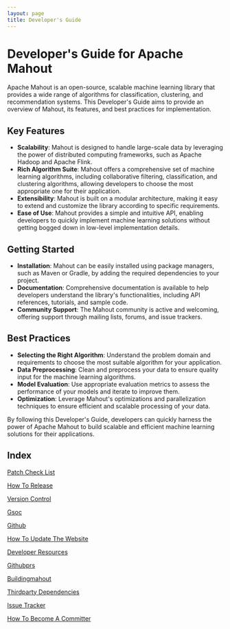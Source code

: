 ```yaml
---
layout: page
title: Developer's Guide
---
```


# Developer's Guide for Apache Mahout

Apache Mahout is an open-source, scalable machine learning library that provides a wide range of algorithms for classification, clustering, and recommendation systems. This Developer's Guide aims to provide an overview of Mahout, its features, and best practices for implementation.

## Key Features

- **Scalability**: Mahout is designed to handle large-scale data by leveraging the power of distributed computing frameworks, such as Apache Hadoop and Apache Flink.
- **Rich Algorithm Suite**: Mahout offers a comprehensive set of machine learning algorithms, including collaborative filtering, classification, and clustering algorithms, allowing developers to choose the most appropriate one for their application.
- **Extensibility**: Mahout is built on a modular architecture, making it easy to extend and customize the library according to specific requirements.
- **Ease of Use**: Mahout provides a simple and intuitive API, enabling developers to quickly implement machine learning solutions without getting bogged down in low-level implementation details.

## Getting Started

- **Installation**: Mahout can be easily installed using package managers, such as Maven or Gradle, by adding the required dependencies to your project.
- **Documentation**: Comprehensive documentation is available to help developers understand the library's functionalities, including API references, tutorials, and sample code.
- **Community Support**: The Mahout community is active and welcoming, offering support through mailing lists, forums, and issue trackers.

## Best Practices

- **Selecting the Right Algorithm**: Understand the problem domain and requirements to choose the most suitable algorithm for your application.
- **Data Preprocessing**: Clean and preprocess your data to ensure quality input for the machine learning algorithms.
- **Model Evaluation**: Use appropriate evaluation metrics to assess the performance of your models and iterate to improve them.
- **Optimization**: Leverage Mahout's optimizations and parallelization techniques to ensure efficient and scalable processing of your data.

By following this Developer's Guide, developers can quickly harness the power of Apache Mahout to build scalable and efficient machine learning solutions for their applications.

## Index

[Patch Check List](/developers/patch-check-list.html)

[How To Release](/developers/how-to-release.html)

[Version Control](/developers/version-control.html)

[Gsoc](/developers/gsoc.html)

[Github](/developers/github.html)

[How To Update The Website](/developers/how-to-update-the-website.html)

[Developer Resources](/developers/developer-resources.html)

[Githubprs](/developers/githubPRs.html)

[Buildingmahout](/developers/buildingmahout.html)

[Thirdparty Dependencies](/developers/thirdparty-dependencies.html)

[Issue Tracker](/developers/issue-tracker.html)

[How To Become A Committer](/developers/how-to-become-a-committer.html)
